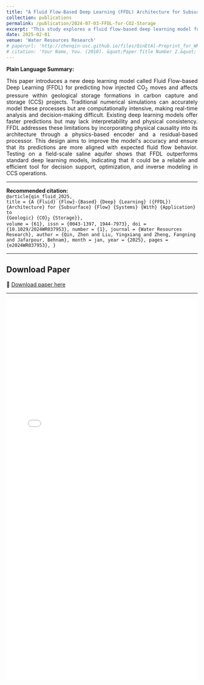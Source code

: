 ```yaml
---
title: "A Fluid Flow‐Based Deep Learning (FFDL) Architecture for Subsurface Flow Systems with Application to Geologic CO<sub>2</sub> Storage"
collection: publications
permalink: /publication/2024-07-03-FFDL-for-CO2-Storage
excerpt: "This study explores a fluid flow-based deep learning model for predicting CO<sub>2</sub> storage dynamics in geologic formations, enhancing spatiotemporal prediction accuracy."
date: 2025-02-01
venue: 'Water Resources Research'
# paperurl: 'http://zhenqin-usc.github.io/files/QinEtAl-Preprint_for_WRR_2024-FFDL_for_GCS_Spatiotemporal_Prediction.pdf'
# citation: 'Your Name, You. (2010). &quot;Paper Title Number 2.&quot; <i>Journal 1</i>. 1(2).'
---
```


**Plain Language Summary:**
<div style="text-align: justify;">
This paper introduces a new deep learning model called Fluid Flow-based Deep Learning (FFDL) for predicting how injected CO<sub>2</sub> moves and affects pressure within geological storage formations in carbon capture and storage (CCS) projects. Traditional numerical simulations can accurately model these processes but are computationally intensive, making real-time analysis and decision-making difficult. Existing deep learning models offer faster predictions but may lack interpretability and physical consistency. FFDL addresses these limitations by incorporating physical causality into its architecture through a physics-based encoder and a residual-based processor. This design aims to improve the model's accuracy and ensure that its predictions are more aligned with expected fluid flow behavior. Testing on a field-scale saline aquifer shows that FFDL outperforms standard deep learning models, indicating that it could be a reliable and efficient tool for decision support, optimization, and inverse modeling in CCS operations.
</div>

---

<b>Recommended citation:</b> <code style="font-size: 12px; display: inline-block;">@article{qin_fluid_2025,
	title = {A {Fluid} {Flow}-{Based} {Deep} {Learning} ({FFDL}) {Architecture} for {Subsurface} {Flow} {Systems} {With} {Application} to {Geologic} {CO}$_{\textrm{2}}$ {Storage}},
	volume = {61},
	issn = {0043-1397, 1944-7973},
	doi = {10.1029/2024WR037953},
	number = {1},
	journal = {Water Resources Research},
	author = {Qin, Zhen and Liu, Yingxiang and Zheng, Fangning and Jafarpour, Behnam},
	month = jan,
	year = {2025},
	pages = {e2024WR037953},
}</code>

---

## **Download Paper**
📄 [Download paper here](http://zhenqin-usc.github.io/files/QinEtAl-WRR_2025-FFDL_for_GCS.pdf)

---
<iframe src="/files/QinEtAl-WRR_2025-FFDL_for_GCS.pdf" width="100%" height="1000px" style="border: none;"></iframe>

